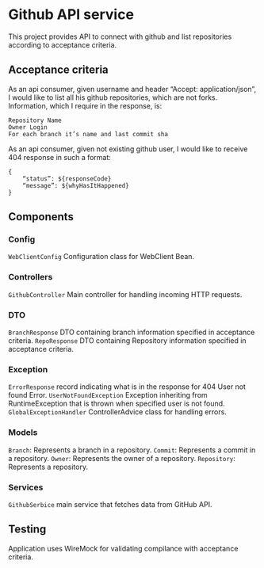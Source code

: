 # Github API service
This project provides API to connect with github and list repositories according to acceptance criteria.
## Acceptance criteria
As an api consumer, given username and header “Accept: application/json”, I would like to list all his github repositories, which are not forks. Information, which I require in the response, is:

```
Repository Name
Owner Login
For each branch it’s name and last commit sha
```

As an api consumer, given not existing github user, I would like to receive 404 response in such a format:
```
{
    “status”: ${responseCode}
    “message”: ${whyHasItHappened}
}
```
## Components
### Config
```WebClientConfig``` Configuration class for WebClient Bean.
### Controllers
```GithubController``` Main controller for handling incoming HTTP requests.
### DTO
```BranchResponse``` DTO containing branch information specified in acceptance criteria.
```RepoResponse``` DTO containing Repository information specified in acceptance criteria.
### Exception
```ErrorResponse``` record indicating what is in the response for 404 User not found Error.
```UserNotFoundException``` Exception inheriting from RuntimeException that is thrown when specified user is not found.
```GlobalExceptionHandler``` ControllerAdvice class for handling errors.
### Models
```Branch```: Represents a branch in a repository.
```Commit```: Represents a commit in a repository.
```Owner```: Represents the owner of a repository.
```Repository```: Represents a repository.
### Services
```GithubSerbice``` main service that fetches data from GitHub API.
## Testing
Application uses WireMock for validating compilance with acceptance criteria.
